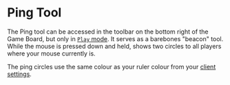 # Ping Tool

The Ping tool can be accessed in the toolbar on the bottom right of the Game Board, but only in [`Play` mode](/docs/tools-overview/#tools-and-modes).
It serves as a barebones "beacon" tool.
While the mouse is pressed down and held, shows two circles to all players where your mouse currently is.

The ping circles use the same colour as your ruler colour from your [client settings](/docs/player/settings/).

